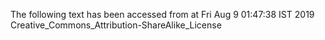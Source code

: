 The following text has been accessed from at Fri Aug 9 01:47:38 IST 2019
Creative_Commons_Attribution-ShareAlike_License
